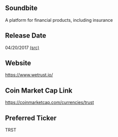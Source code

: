 ## Soundbite

A platform for financial products, including insurance

## Release Date

04/20/2017 [(src)](https://coinmarketcap.com/currencies/trust)

## Website

https://www.wetrust.io/

## Coin Market Cap Link

https://coinmarketcap.com/currencies/trust

## Preferred Ticker

TRST

